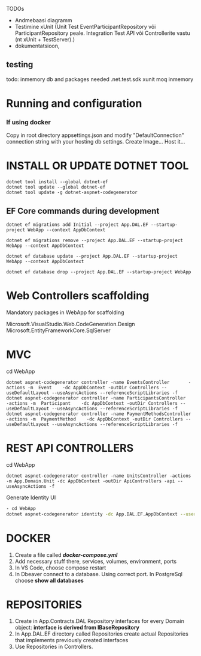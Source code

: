 TODOs

- Andmebaasi diagramm
- Testimine xUnit (Unit Test EventParticipantRepository või ParticipantRepository peale. Integration Test API või Controllerite vastu (nt xUnit + TestServer).)
- dokumentatsioon, 

## testing
todo: inmemory db and 
packages needed
.net.test.sdk
xunit
moq
inmemory

# Running and configuration
### If using docker
Copy in root directory appsettings.json and modify "DefaultConnection" connection string with your hosting db settings.
Create Image...
Host it...

# INSTALL OR UPDATE DOTNET TOOL
```
dotnet tool install --global dotnet-ef
dotnet tool update --global dotnet-ef
dotnet tool update -g dotnet-aspnet-codegenerator

```


## EF Core commands during development
```
dotnet ef migrations add Initial --project App.DAL.EF --startup-project WebApp --context AppDbContext 

dotnet ef migrations remove --project App.DAL.EF --startup-project WebApp --context AppDbContext 
 
dotnet ef database update --project App.DAL.EF --startup-project WebApp --context AppDbContext

dotnet ef database drop --project App.DAL.EF --startup-project WebApp
```

# Web Controllers scaffolding

Mandatory packages in WebApp for scaffolding

Microsoft.VisualStudio.Web.CodeGeneration.Design
Microsoft.EntityFrameworkCore.SqlServer


# MVC

cd WebApp
```
dotnet aspnet-codegenerator controller -name EventsController       -actions -m  Event    -dc AppDbContext -outDir Controllers --useDefaultLayout --useAsyncActions --referenceScriptLibraries -f
dotnet aspnet-codegenerator controller -name ParticipantsController       -actions -m  Participant    -dc AppDbContext -outDir Controllers --useDefaultLayout --useAsyncActions --referenceScriptLibraries -f
dotnet aspnet-codegenerator controller -name PaymentMethodsController       -actions -m  PaymentMethod    -dc AppDbContext -outDir Controllers --useDefaultLayout --useAsyncActions --referenceScriptLibraries -f
```


# REST API CONTROLLERS

cd WebApp
```
dotnet aspnet-codegenerator controller -name UnitsController -actions -m App.Domain.Unit -dc AppDbContext -outDir ApiControllers -api --useAsyncActions -f
```


Generate Identity UI
~~~bash
- cd WebApp
dotnet aspnet-codegenerator identity -dc App.DAL.EF.AppDbContext --userClass AppUser -f
~~~

# DOCKER
1. Create a file called ***docker-compose.yml***
2. Add necessary stuff there, services, volumes, environment, ports
3. In VS Code, choose compose restart
4. In Dbeaver connect to a database. Using correct port. In PostgreSql choose **show all databases**
   


# REPOSITORIES
1. Create in App.Contracts.DAL Repository interfaces for every Domain object:
   **interface is derived from IBaseRepository**
2. In App.DAL.EF directory called Repositories create actual Repositories that implements previously created interfaces
3. Use Repositories in Controllers.